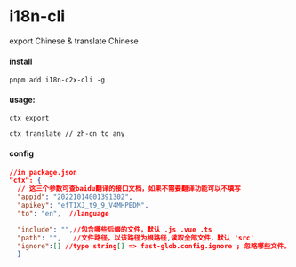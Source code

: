 # i18n-cli
export Chinese &amp; translate Chinese

#### install
```shell
pnpm add i18n-c2x-cli -g
```

#### usage:
```shell
ctx export
```
```shell
ctx translate // zh-cn to any
```

#### config
```json
//in package.json
"ctx": {
  // 这三个参数可查baidu翻译的接口文档，如果不需要翻译功能可以不填写
  "appid": "20221014001391302",
  "apikey": "efT1XJ_t9_9_V4MHPEDM",
  "to": "en",  //language

  "include": "",//包含哪些后缀的文件，默认 .js .vue .ts
  "path": "",   //文件路径，以该路径为根路径,读取全部文件，默认 'src'
  "ignore":[] //type string[] => fast-glob.config.ignore ; 忽略哪些文件。如 'src/main.js'
  }
  ```
